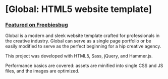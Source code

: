 # [Global: HTML5 website template]

### [Featured on Freebiesbug](http://freebiesbug.com/psd-freebies/global-futuristic-one-page-portfolio-psd-html/)

Global is a modern and sleek website template crafted for professionals in the creative industry. Global can serve as a single page portfolio or be easily modified to serve as the perfect beginning for a hip creative agency.


This project was developed with HTML5, Sass, jQuery, and Hammer.js.

Performance basics are covered: assets are minified into single CSS and JS files, and the images are optimized.




